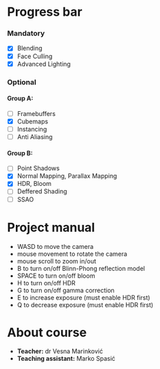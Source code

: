 # Progress bar

### Mandatory

- [x] Blending
- [x] Face Culling
- [x] Advanced Lighting

### Optional

#### Group A:

- [ ] Framebuffers
- [x] Cubemaps
- [ ] Instancing
- [ ] Anti Aliasing

#### Group B:

- [ ] Point Shadows
- [x] Normal Mapping, Parallax Mapping
- [x] HDR, Bloom
- [ ] Deffered Shading
- [ ] SSAO

# Project manual

- WASD to move the camera
- mouse movement to rotate the camera
- mouse scroll to zoom in/out
- B to turn on/off Blinn-Phong reflection model
- SPACE to turn on/off bloom
- H to turn on/off HDR
- G to turn on/off gamma correction
- E to increase exposure (must enable HDR first)
- Q to decrease exposure (must enable HDR first)

# About course

- **Teacher:** dr Vesna Marinković
- **Teaching assistant:** Marko Spasić